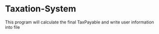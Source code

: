 # Taxation-System
This program will calculate the final TaxPayable and write user information into file
